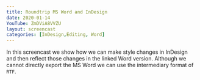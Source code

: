 ```yaml
---
title: Roundtrip MS Word and InDesign
date: 2020-01-14
YouTube: ZmDViA8VVZU
layout: screencast
categories: [InDesign,Editing, Word]
---
```

In this screencast we show how we can make style changes in InDesign and then reflect those changes in the linked Word version. Although we cannot directly export the MS Word we can use the intermediary format of `RTF`.
